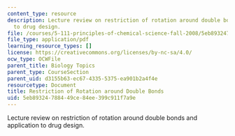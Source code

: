 ```yaml
---
content_type: resource
description: Lecture review on restriction of rotation around double bonds and application
  to drug design.
file: /courses/5-111-principles-of-chemical-science-fall-2008/5eb89324788449ce84ee399c911f7a9e_bioex_lect15.pdf
file_type: application/pdf
learning_resource_types: []
license: https://creativecommons.org/licenses/by-nc-sa/4.0/
ocw_type: OCWFile
parent_title: Biology Topics
parent_type: CourseSection
parent_uid: d3155b63-ec67-4335-5375-ea901b2a4f4e
resourcetype: Document
title: Restriction of Rotation around Double Bonds
uid: 5eb89324-7884-49ce-84ee-399c911f7a9e
---
```

Lecture review on restriction of rotation around double bonds and application to drug design.
